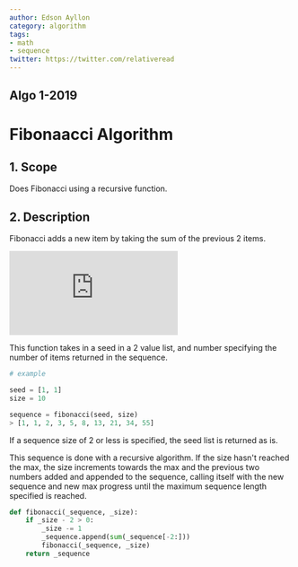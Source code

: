 ```yaml
---
author: Edson Ayllon
category: algorithm
tags: 
- math
- sequence
twitter: https://twitter.com/relativeread
---
```


## Algo 1-2019

# Fibonaacci Algorithm

## 1. Scope

Does Fibonacci using a recursive function. 


## 2. Description

Fibonacci adds a new item by taking the sum of the previous 2 items. 

![fibonacci](https://latex.codecogs.com/gif.latex?F_n%20%3D%20F_%7Bn-1%7D%20&plus;%20F_%7Bn-2%7D)

This function takes in a seed in a 2 value list, and number specifying the number of items returned in the sequence.

```python
# example

seed = [1, 1]
size = 10

sequence = fibonacci(seed, size)
> [1, 1, 2, 3, 5, 8, 13, 21, 34, 55]
```

If a sequence size of 2 or less is specified, the seed list is returned as is.

This sequence is done with a recursive algorithm. If the size hasn't reached the max, the size increments towards the max and the previous two numbers added and appended to the sequence, calling itself with the new sequence and new max progress until the maximum sequence length specified is reached.

```python
def fibonacci(_sequence, _size):
    if _size - 2 > 0:
        _size -= 1
        _sequence.append(sum(_sequence[-2:]))
        fibonacci(_sequence, _size)
    return _sequence
```
